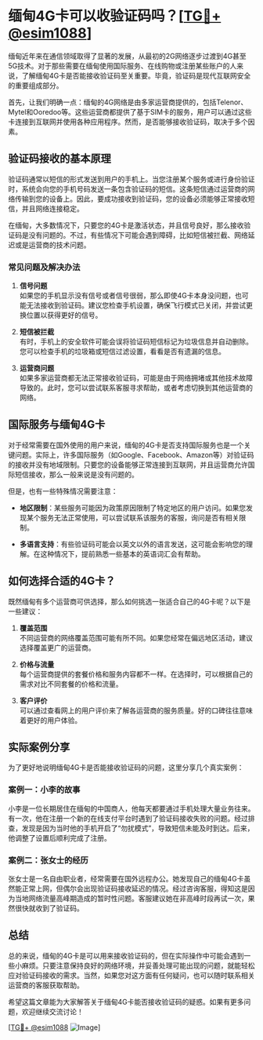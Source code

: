 # 缅甸4G卡可以收验证码吗？[[TG💪+ @esim1088](https://t.me/s/esim1088)]

缅甸近年来在通信领域取得了显著的发展，从最初的2G网络逐步过渡到4G甚至5G技术。对于那些需要在缅甸使用国际服务、在线购物或注册某些账户的人来说，了解缅甸4G卡是否能接收验证码至关重要。毕竟，验证码是现代互联网安全的重要组成部分。

首先，让我们明确一点：缅甸的4G网络是由多家运营商提供的，包括Telenor、Mytel和Ooredoo等。这些运营商都提供了基于SIM卡的服务，用户可以通过这些卡连接到互联网并使用各种应用程序。然而，是否能够接收验证码，取决于多个因素。

## 验证码接收的基本原理

验证码通常以短信的形式发送到用户的手机上。当您注册某个服务或进行身份验证时，系统会向您的手机号码发送一条包含验证码的短信。这条短信通过运营商的网络传输到您的设备上。因此，要成功接收到验证码，您的设备必须能够正常接收短信，并且网络连接稳定。

在缅甸，大多数情况下，只要您的4G卡是激活状态，并且信号良好，那么接收验证码是没有问题的。不过，有些情况下可能会遇到障碍，比如短信被拦截、网络延迟或是运营商的技术问题。

### 常见问题及解决办法

1. **信号问题**  
   如果您的手机显示没有信号或者信号很弱，那么即使4G卡本身没问题，也可能无法接收到验证码。建议您检查手机设置，确保飞行模式已关闭，并尝试更换位置以获得更好的信号。

2. **短信被拦截**  
   有时，手机上的安全软件可能会误将验证码短信标记为垃圾信息并自动删除。您可以检查手机的垃圾箱或短信过滤设置，看看是否有遗漏的信息。

3. **运营商问题**  
   如果多家运营商都无法正常接收验证码，可能是由于网络拥堵或其他技术故障导致的。此时，您可以尝试联系客服寻求帮助，或者考虑切换到其他运营商的网络。

## 国际服务与缅甸4G卡

对于经常需要在国外使用的用户来说，缅甸的4G卡是否支持国际服务也是一个关键问题。实际上，许多国际服务（如Google、Facebook、Amazon等）对验证码的接收并没有地域限制。只要您的设备能够正常连接到互联网，并且运营商允许国际短信接收，那么一般来说是没有问题的。

但是，也有一些特殊情况需要注意：

- **地区限制**：某些服务可能因为政策原因限制了特定地区的用户访问。如果您发现某个服务无法正常使用，可以尝试联系该服务的客服，询问是否有相关限制。
  
- **多语言支持**：有些验证码可能会以英文以外的语言发送，这可能会影响您的理解。在这种情况下，提前熟悉一些基本的英语词汇会有帮助。

## 如何选择合适的4G卡？

既然缅甸有多个运营商可供选择，那么如何挑选一张适合自己的4G卡呢？以下是一些建议：

1. **覆盖范围**  
   不同运营商的网络覆盖范围可能有所不同。如果您经常在偏远地区活动，建议选择覆盖更广的运营商。

2. **价格与流量**  
   每个运营商提供的套餐价格和服务内容都不一样。在选择时，可以根据自己的需求对比不同套餐的价格和流量。

3. **客户评价**  
   可以通过查看网上的用户评价来了解各运营商的服务质量。好的口碑往往意味着更好的用户体验。

## 实际案例分享

为了更好地说明缅甸4G卡是否能接收验证码的问题，这里分享几个真实案例：

### 案例一：小李的故事  
小李是一位长期居住在缅甸的中国商人，他每天都要通过手机处理大量业务往来。有一次，他在注册一个新的在线支付平台时遇到了验证码接收失败的问题。经过排查，发现是因为当时他的手机开启了“勿扰模式”，导致短信未能及时到达。后来，他调整了设置后顺利完成了注册。

### 案例二：张女士的经历  
张女士是一名自由职业者，经常需要在国外远程办公。她发现自己的缅甸4G卡虽然能正常上网，但偶尔会出现验证码接收延迟的情况。经过咨询客服，得知这是因为当地网络流量高峰期造成的暂时性问题。客服建议她在非高峰时段再试一次，果然很快就收到了验证码。

## 总结

总的来说，缅甸的4G卡是可以用来接收验证码的，但在实际操作中可能会遇到一些小麻烦。只要注意保持良好的网络环境，并妥善处理可能出现的问题，就能轻松应对验证码接收的需求。当然，如果您对这方面有任何疑问，也可以随时联系相关运营商的客服获取帮助。

希望这篇文章能为大家解答关于缅甸4G卡能否接收验证码的疑惑。如果有更多问题，欢迎继续交流讨论！

[[TG💪+ @esim1088](https://t.me/s/esim1088) ![Image](https://i.postimg.cc/4NQfJmqS/Snipaste-2025-05-13-00-14-12.png)]